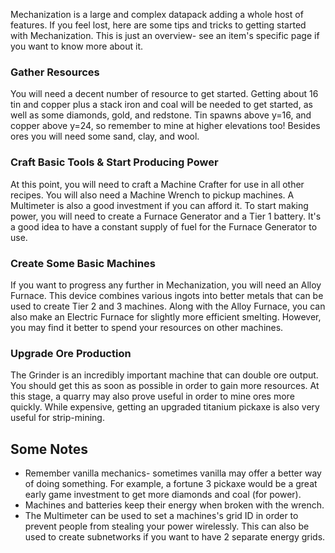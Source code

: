 Mechanization is a large and complex datapack adding a whole host of features. If you feel lost, here are some tips and tricks to getting started with Mechanization. This is just an overview- see an item's specific page if you want to know more about it.

### Gather Resources
You will need a decent number of resource to get started. Getting about 16 tin and copper plus a stack iron and coal will be needed to get started, as well as some diamonds, gold, and redstone. Tin spawns above y=16, and copper above y=24, so remember to mine at higher elevations too! Besides ores you will need some sand, clay, and wool.

### Craft Basic Tools & Start Producing Power
At this point, you will need to craft a Machine Crafter for use in all other recipes. You will also need a Machine Wrench to pickup machines. A Multimeter is also a good investment if you can afford it. To start making power, you will need to create a Furnace Generator and a Tier 1 battery. It's a good idea to have a constant supply of fuel for the Furnace Generator to use.

### Create Some Basic Machines
If you want to progress any further in Mechanization, you will need an Alloy Furnace. This device combines various ingots into better metals that can be used to create Tier 2 and 3 machines. Along with the Alloy Furnace, you can also make an Electric Furnace for slightly more efficient smelting. However, you may find it better to spend your resources on other machines.

### Upgrade Ore Production
The Grinder is an incredibly important machine that can double ore output. You should get this as soon as possible in order to gain more resources. At this stage, a quarry may also prove useful in order to mine ores more quickly.
While expensive, getting an upgraded titanium pickaxe is also very useful for strip-mining.

## Some Notes
* Remember vanilla mechanics- sometimes vanilla may offer a better way of doing something. For example, a fortune 3 pickaxe would be a great early game investment to get more diamonds and coal (for power).
* Machines and batteries keep their energy when broken with the wrench.
* The Multimeter can be used to set a machines's grid ID in order to prevent people from stealing your power wirelessly. This can also be used to create subnetworks if you want to have 2 separate energy grids.